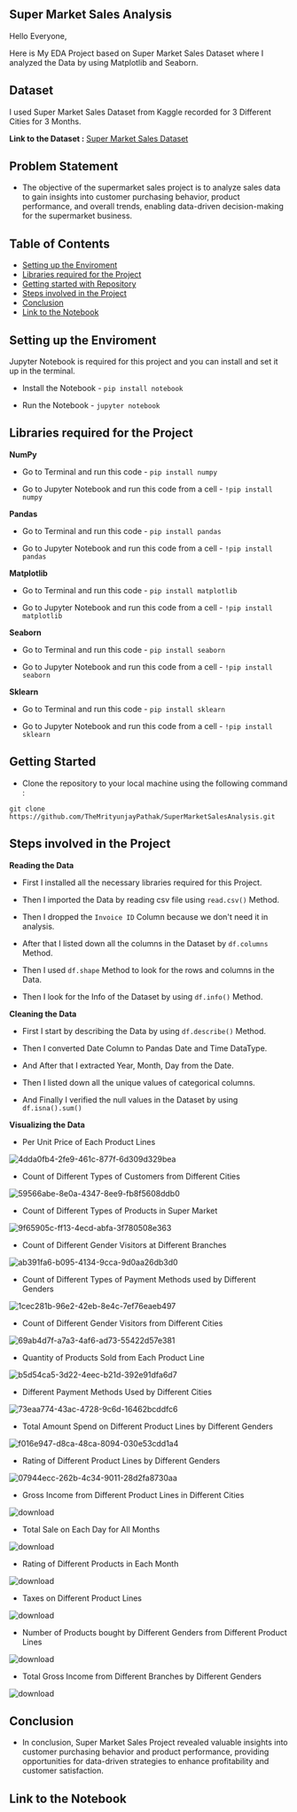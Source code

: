 ## Super Market Sales Analysis

Hello Everyone,

Here is My EDA Project based on Super Market Sales Dataset where I analyzed the Data by using Matplotlib and Seaborn.

## Dataset

I used Super Market Sales Dataset from Kaggle recorded for 3 Different Cities for 3 Months.

**Link to the Dataset :** [Super Market Sales Dataset](https://www.kaggle.com/datasets/aungpyaeap/supermarket-sales)

## Problem Statement

- The objective of the supermarket sales project is to analyze sales data to gain insights into customer purchasing behavior, product performance, and overall trends, enabling data-driven decision-making for the supermarket business.

## Table of Contents

- [Setting up the Enviroment](#setting-up-the-enviroment)
- [Libraries required for the Project](#libraries-required-for-the-project)
- [Getting started with Repository](#getting-started)
- [Steps involved in the Project](#steps-involved-in-the-project)
- [Conclusion](#conclusion)
- [Link to the Notebook](#link-to-the-notebook)

## Setting up the Enviroment

Jupyter Notebook is required for this project and you can install and set it up in the terminal.

- Install the Notebook - `pip install notebook`

- Run the Notebook - `jupyter notebook`

## Libraries required for the Project

**NumPy**

- Go to Terminal and run this code - `pip install numpy`

- Go to Jupyter Notebook and run this code from a cell - `!pip install numpy`

**Pandas**

- Go to Terminal and run this code - `pip install pandas`

- Go to Jupyter Notebook and run this code from a cell - `!pip install pandas`

**Matplotlib**

- Go to Terminal and run this code - `pip install matplotlib`

- Go to Jupyter Notebook and run this code from a cell - `!pip install matplotlib`

**Seaborn**

- Go to Terminal and run this code - `pip install seaborn`

- Go to Jupyter Notebook and run this code from a cell - `!pip install seaborn`

**Sklearn**

- Go to Terminal and run this code - `pip install sklearn`

- Go to Jupyter Notebook and run this code from a cell - `!pip install sklearn`

## Getting Started

- Clone the repository to your local machine using the following command :
```
git clone https://github.com/TheMrityunjayPathak/SuperMarketSalesAnalysis.git
```

## Steps involved in the Project

**Reading the Data**

- First I installed all the necessary libraries required for this Project.

- Then I imported the Data by reading csv file using `read.csv()` Method.

- Then I dropped the `Invoice ID` Column because we don't need it in analysis.

- After that I listed down all the columns in the Dataset by `df.columns` Method.

- Then I used `df.shape` Method to look for the rows and columns in the Data.

- Then I look for the Info of the Dataset by using `df.info()` Method.

**Cleaning the Data**

- First I start by describing the Data by using `df.describe()` Method.

- Then I converted Date Column to Pandas Date and Time DataType.

- And After that I extracted Year, Month, Day from the Date.

- Then I listed down all the unique values of categorical columns.

- And Finally I verified the null values in the Dataset by using `df.isna().sum()`

**Visualizing the Data**

- Per Unit Price of Each Product Lines

![4dda0fb4-2fe9-461c-877f-6d309d329bea](https://github.com/TheMrityunjayPathak/SuperMarketSalesAnalysis/assets/123563634/ec10388d-9019-4e82-91b4-8cc4af67067e)

- Count of Different Types of Customers from Different Cities

![59566abe-8e0a-4347-8ee9-fb8f5608ddb0](https://github.com/TheMrityunjayPathak/SuperMarketSalesAnalysis/assets/123563634/2e57f8b1-4c3a-4dd8-a727-aa30b5e82acb)

- Count of Different Types of Products in Super Market

![9f65905c-ff13-4ecd-abfa-3f780508e363](https://github.com/TheMrityunjayPathak/SuperMarketSalesAnalysis/assets/123563634/c1b32b30-345d-4322-90e2-8136ee4305e6)

- Count of Different Gender Visitors at Different Branches

![ab391fa6-b095-4134-9cca-9d0aa26db3d0](https://github.com/TheMrityunjayPathak/SuperMarketSalesAnalysis/assets/123563634/c5b8a7dc-b019-409f-a19a-094b2f237b7c)

- Count of Different Types of Payment Methods used by Different Genders

![1cec281b-96e2-42eb-8e4c-7ef76eaeb497](https://github.com/TheMrityunjayPathak/SuperMarketSalesAnalysis/assets/123563634/c112815d-9f15-4569-8f23-b23f5c8bb3c1)

- Count of Different Gender Visitors from Different Cities

![69ab4d7f-a7a3-4af6-ad73-55422d57e381](https://github.com/TheMrityunjayPathak/SuperMarketSalesAnalysis/assets/123563634/bf804002-0553-4a6e-94da-92299ff4109d)

- Quantity of Products Sold from Each Product Line

![b5d54ca5-3d22-4eec-b21d-392e91dfa6d7](https://github.com/TheMrityunjayPathak/SuperMarketSalesAnalysis/assets/123563634/f564c16b-2bbc-46f8-b244-46412949a702)

- Different Payment Methods Used by Different Cities

![73eaa774-43ac-4728-9c6d-16462bcddfc6](https://github.com/TheMrityunjayPathak/SuperMarketSalesAnalysis/assets/123563634/ac310f2c-943d-4d24-82cb-d9f4b302b2ce)

- Total Amount Spend on Different Product Lines by Different Genders

![f016e947-d8ca-48ca-8094-030e53cdd1a4](https://github.com/TheMrityunjayPathak/SuperMarketSalesAnalysis/assets/123563634/40cf5aa8-705b-49c3-94a2-9e1ada613654)

- Rating of Different Product Lines by Different Genders

![07944ecc-262b-4c34-9011-28d2fa8730aa](https://github.com/TheMrityunjayPathak/SuperMarketSalesAnalysis/assets/123563634/bb5d3c8e-d440-4675-92d6-ff40d7df678e)

- Gross Income from Different Product Lines in Different Cities

![download](https://github.com/TheMrityunjayPathak/SuperMarketSalesAnalysis/assets/123563634/2a1a88fe-38c5-44e0-a73c-d12f62787de4)

- Total Sale on Each Day for All Months

![download](https://github.com/TheMrityunjayPathak/SuperMarketSalesAnalysis/assets/123563634/a6a72f27-d5a4-4a28-ac85-ce501fd68ad3)

- Rating of Different Products in Each Month

![download](https://github.com/TheMrityunjayPathak/SuperMarketSalesAnalysis/assets/123563634/05f98763-f7f1-4e75-976f-0902f4b79103)

- Taxes on Different Product Lines

![download](https://github.com/TheMrityunjayPathak/SuperMarketSalesAnalysis/assets/123563634/9a8e2178-0468-4ad6-b249-1889480dbddf)

- Number of Products bought by Different Genders from Different Product Lines

![download](https://github.com/TheMrityunjayPathak/SuperMarketSalesAnalysis/assets/123563634/6d6152fe-f3c4-496d-8aa7-0fab163d9179)

- Total Gross Income from Different Branches by Different Genders

![download](https://github.com/TheMrityunjayPathak/SuperMarketSalesAnalysis/assets/123563634/8f22c567-caa7-46eb-b38e-d21fa3ea488a)

## Conclusion

- In conclusion, Super Market Sales Project revealed valuable insights into customer purchasing behavior and product performance, providing opportunities for data-driven strategies to enhance profitability and customer satisfaction.

## Link to the Notebook
